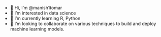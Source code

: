 - 👋 Hi, I’m @manish1tomar
- 👀 I’m interested in data science
- 🌱 I’m currently learning R, Python
- 💞️ I’m looking to collaborate on various techniques to build and deploy machine learning models.


<!---
manish1tomar/manish1tomar is a ✨ special ✨ repository because its `README.md` (this file) appears on your GitHub profile.
You can click the Preview link to take a look at your changes.
--->
